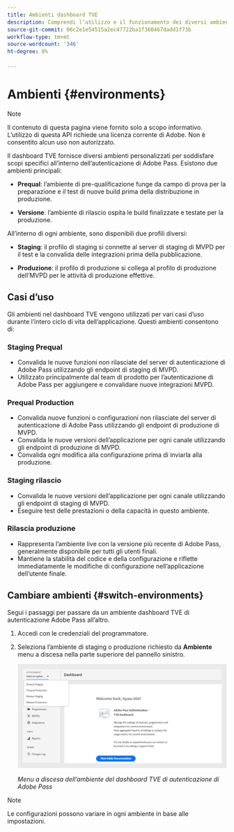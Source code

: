 ```yaml
---
title: Ambienti dashboard TVE
description: Comprendi l’utilizzo e il funzionamento dei diversi ambienti nel dashboard TVE.
source-git-commit: 06c2e1e54515a2ec47722ba1f360467dadd1f73b
workflow-type: tm+mt
source-wordcount: '346'
ht-degree: 0%

---
```


# Ambienti {#environments}

>[!NOTE]
>
>Il contenuto di questa pagina viene fornito solo a scopo informativo. L’utilizzo di questa API richiede una licenza corrente di Adobe. Non è consentito alcun uso non autorizzato.

Il dashboard TVE fornisce diversi ambienti personalizzati per soddisfare scopi specifici all’interno dell’autenticazione di Adobe Pass. Esistono due ambienti principali:

* **Prequal**: l’ambiente di pre-qualificazione funge da campo di prova per la preparazione e il test di nuove build prima della distribuzione in produzione.

* **Versione**: l’ambiente di rilascio ospita le build finalizzate e testate per la produzione.

All’interno di ogni ambiente, sono disponibili due profili diversi:

* **Staging**: il profilo di staging si connette al server di staging di MVPD per il test e la convalida delle integrazioni prima della pubblicazione.

* **Produzione**: il profilo di produzione si collega al profilo di produzione dell’MVPD per le attività di produzione effettive.

## Casi d’uso

Gli ambienti nel dashboard TVE vengono utilizzati per vari casi d’uso durante l’intero ciclo di vita dell’applicazione. Questi ambienti consentono di:

### Staging Prequal

* Convalida le nuove funzioni non rilasciate del server di autenticazione di Adobe Pass utilizzando gli endpoint di staging di MVPD.
* Utilizzato principalmente dal team di prodotto per l’autenticazione di Adobe Pass per aggiungere e convalidare nuove integrazioni MVPD.

### Prequal Production

* Convalida nuove funzioni o configurazioni non rilasciate del server di autenticazione di Adobe Pass utilizzando gli endpoint di produzione di MVPD.
* Convalida le nuove versioni dell’applicazione per ogni canale utilizzando gli endpoint di produzione di MVPD.
* Convalida ogni modifica alla configurazione prima di inviarla alla produzione.

### Staging rilascio

* Convalida le nuove versioni dell’applicazione per ogni canale utilizzando gli endpoint di staging di MVPD.
* Eseguire test delle prestazioni o della capacità in questo ambiente.

### Rilascia produzione

* Rappresenta l’ambiente live con la versione più recente di Adobe Pass, generalmente disponibile per tutti gli utenti finali.
* Mantiene la stabilità del codice e della configurazione e riflette immediatamente le modifiche di configurazione nell’applicazione dell’utente finale.

## Cambiare ambienti {#switch-environments}

Segui i passaggi per passare da un ambiente dashboard TVE di autenticazione Adobe Pass all’altro.

1. Accedi con le credenziali del programmatore.
1. Seleziona l’ambiente di staging o produzione richiesto da **Ambiente** menu a discesa nella parte superiore del pannello sinistro.

   ![Menu a discesa degli ambienti del dashboard TVE](assets/tve-dashboard-env.png)

   *Menu a discesa dell’ambiente del dashboard TVE di autenticazione di Adobe Pass*

>[!NOTE]
>
> Le configurazioni possono variare in ogni ambiente in base alle impostazioni.

